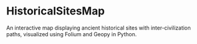 # HistoricalSitesMap
An interactive map displaying ancient historical sites with inter-civilization paths, visualized using Folium and Geopy in Python.
